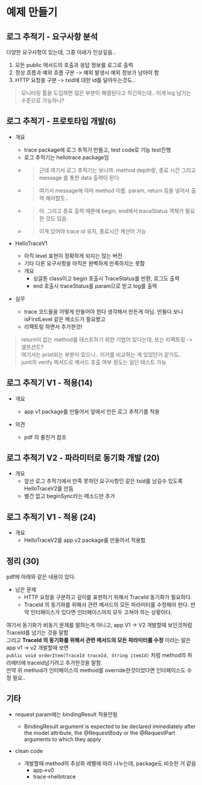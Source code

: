 # 예제 만들기

## 로그 추적기 - 요구사항 분석

다양한 요구사항이 있는데, 그중 아래가 인상깊음..

1. 모든 public 메서드의 호출과 응답 정보를 로그로 출력
2. 정상 흐름과 예외 흐름 구분 -> 예외 발생시 예외 정보가 남아야 함
3. HTTP 요청을 구분 -> txid에 대한 id를 달아두는것도..

> 모니터링 툴을 도입하면 많은 부분이 해결된다고 하긴하는데.. 이게 log 남기는 수준으로 가능하나?

## 로그 추적기 - 프로토타입 개발(6)

- 개요
  - trace package에 로그 추적기 만들고, test code로 기능 test진행
  - 로그 추적기는 hellotrace package임
  - > 근데 여기서 로그 추적기는 보니까. method depth랑, 종료 시간 그리고 message 를 통한 data 출력이 된다.  
  - > 여기서 message에 아마 method 이름. param, return 등을 넣어서 출력 해야할듯..  
  - > 아. 그리고 종료 출력 때문에 begin, end에서 traceStatus 객체가 필요한 것도 있음.  
  - > 이게 있어야 trace id 유지, 종료시간 계산이 가능

- HelloTraceV1
  - 아직 level 표현이 정확하게 되지는 않는 버전
  - 기타 다른 요구사항을 아직은 완벽하게 만족하지는 못함
  - 개요
    - 싱글톤 class이고 begin 호출시 TraceStatus를 반환, 로그도 출력
    - end 호출시 traceStatus를 param으로 받고 log를 출력

- 실무
  - trace 코드들을 어떻게 만들어야 한다 생각해서 만든게 아님. 만들다 보니 isFirstLevel 같은 메소드가 필요했고
  - 리팩토링 하면서 추가한것!

> return이 없는 method를 테스트하기 위한 기법이 있다는데, 또는 리팩토링  -> 셀프션트?  
> 여기서는 print되는 부분이 있으니.. 이거를 비교하는 게 있었던거 같기도..  
> junit의 verify 메서드로 메서드 호출 여부 정도는 일단 테스트 가능

## 로그 추적기 V1 - 적용(14)

- 개요
  - app v1 package를 만들어서 앞에서 만든 로그 추적기를 적용

- 의견
  - pdf 의 줄친거 참조

## 로그 추적기 V2 - 파라미터로 동기화 개발 (20)

- 개요
  - 앞선 로그 추적기에서 만족 못하던 요구사항인 같은 txid를 남길수 있도록 HelloTraceV2를 만듬
  - 별건 없고 beginSync라는 메소드만 추가

## 로그 추적기 V1 - 적용 (24)

- 개요
  - HelloTraceV2를 app v2 package를 만들어서 적용함

## 정리 (30)

pdf에 아래와 같은 내용이 있다. 

- 남은 문제
  - HTTP 요청을 구분하고 깊이를 표현하기 위해서 TraceId 동기화가 필요하다. 
  - TraceId 의 동기화를 위해서 관련 메서드의 모든 파라미터를 수정해야 한다. 만약 인터페이스가 있다면 인터페이스까지 모두 고쳐야 하는 상황이다.

여기서 동기화가 비동기 문제를 말하는게 아니고, app V1 ->  V2 개발할때 보인것처럼 TraceId를 넘기는 것을 말함  
그리고 **TraceId 의 동기화를 위해서 관련 메서드의 모든 파라미터를 수정** 이라는 말은 app v1 -> v2 개발할때 보면  
`public void orderItem(TraceId traceId, String itemId)` 처럼 method의 파라메터에 traceid넘기려고 추가한것을 말함.  
만약 위 method가 인터페이스의 method를 override한것이었다면 인터페이스도 수정 필요..

## 기타

- request param에는 bindingResult 적용안됨
  - BindingResult argument is expected to be declared immediately after the model attribute, the @RequestBody or the @RequestPart arguments to which they apply

- clean code
  - 개발할때 method의 추상화 레벨에 따라 나누는데, package도 비슷한 거 같음
    - app->v0
    - trace->hellotrace
